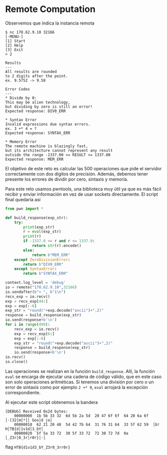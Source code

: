 # Remote Computation

Observemos que índica la instancia remota

```
$ nc 178.62.9.10 32166
[-MENU-]
[1] Start
[2] Help
[3] Exit
> 2

Results
---
All results are rounded
to 2 digits after the point.
ex. 9.5752 -> 9.58

Error Codes
---
* Divide by 0:
This may be alien technology,
but dividing by zero is still an error!
Expected response: DIV0_ERR

* Syntax Error
Invalid expressions due syntax errors.
ex. 3 +* 4 = ?
Expected response: SYNTAX_ERR

* Memory Error
The remote machine is blazingly fast,
but its architecture cannot represent any result
outside the range -1337.00 <= RESULT <= 1337.00
Expected response: MEM_ERR
```

El objetivo de este reto es calcular las 500 operaciones que pide el servidor correctamente con dos dígitos de precisión. Además, debemos tener presente los errores de dividir por cero, sintaxis y memoria.

Para este reto usamos pwntools, una biblioteca muy útil ya que es más fácil recibir y enviar información en vez de usar sockets directamente.
El script final quedaría así

```python
from pwn import *

def build_response(exp_str):
    try:
        print(exp_str)
        r = eval(exp_str)
        print(r)
        if -1337.0 <= r and r <= 1337.0:
            return str(r).encode()
        else:
            return b"MEM_ERR"
    except ZeroDivisionError:
        return b"DIV0_ERR"
    except SyntaxError:
        return b"SYNTAX_ERR"

context.log_level = 'debug'
io = remote("178.62.9.10",32166)
io.sendafter(b"> ", b"1\n")
recv_exp = io.recv()
exp = recv_exp[44:]
exp = exp[:-6]
exp_str = "round("+exp.decode("ascii")+",2)"
response = build_response(exp_str)
io.send(response+b'\n')
for i in range(499):
    recv_exp = io.recv()
    exp = recv_exp[6:]
    exp = exp[:-6]
    exp_str = "round("+exp.decode("ascii")+",2)"
    response = build_response(exp_str)
    io.send(response+b'\n')
io.recv()
io.close()
```
Las operaciones se realizan en la función `build_response`. Allí, la función `eval` se encarga de ejecutar una cadena de código válido, que en este caso son solo operaciones aritméticas. Si tenemos una división por cero o un error de sintaxis  como por ejemplo `2 +* 9`, `eval` arrojará la excepción correspondiente.

Al ejecutar este script obtenemos la bandera

```
[DEBUG] Received 0x2d bytes:
    00000000  1b 5b 33 32  6d 5b 2a 5d  20 47 6f 6f  64 20 6a 6f  │·[32│m[*]│ Goo│d jo│
    00000010  62 21 20 48  54 42 7b 64  31 76 31 64  33 5f 62 59  │b! H│TB{d│1v1d│3_bY│
    00000020  5f 5a 33 72  30 5f 33 72  72 30 72 7d  0a           │_Z3r│0_3r│r0r}│·│
```

flag `HTB{d1v1d3_bY_Z3r0_3rr0r}`

